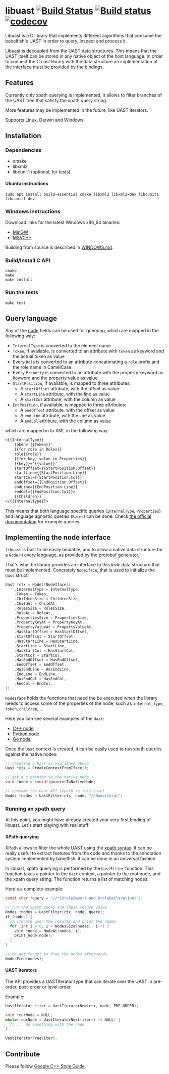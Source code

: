 # libuast [![Build Status](https://travis-ci.org/bblfsh/libuast.svg?branch=master)](https://travis-ci.org/bblfsh/libuast) [![Build status](https://ci.appveyor.com/api/projects/status/hq2o0qcw81q9eys7?svg=true)](https://ci.appveyor.com/project/mcuadros/libuast) [![codecov](https://codecov.io/gh/bblfsh/libuast/branch/master/graph/badge.svg)](https://codecov.io/gh/bblfsh/libuast)

Libuast is a C library that implements different algorithms that consume the babelfish's UAST in order to query, inspect and process it.

Libuast is decoupled from the UAST data structures. This means that the UAST itself can be stored in any native object of the host language. In order to connect the C uast library with the data structure an implementation of the interface must be provided by the bindings.

## Features

Currently only xpath querying is implemented, it allows to filter branches of the UAST tree that satisfy the xpath query string.

More features may be implemented in the future, like UAST iterators.

Supports Linux, Darwin and Windows.

## Installation

### Dependencies

- cmake
- libxml2
- libcunit1 (optional, for tests)

#### Ubuntu instructions

```
sudo apt install build-essential cmake libxml2 libxml2-dev libcunit1 libcunit1-dev
```

### Windows instructions

Download links for the latest Windows x86_64 binaries:

* [MinGW](https://ci.appveyor.com/api/projects/mcuadros/libuast/artifacts/binaries.win64.mingw.zip?job=Environment:%20BUILD=mingw)
* [MSVC++](https://ci.appveyor.com/api/projects/mcuadros/libuast/artifacts/binaries.win64.msvc.zip?job=Environment:%20BUILD=msvc)

Building from source is described in [WINDOWS.md](WINDOWS.md).

### Build/Install C API

```
cmake .
make
make install
```

### Run the tests

```
make test
```

## Query language

Any of the [node](https://godoc.org/github.com/bblfsh/sdk/uast#Node) fields can be used for querying, which are mapped in the following way:

* `InternalType` is converted to the element name
* `Token`, if available, is converted to an attribute with `token` as keyword and the actual token as value
* Every `Role` is converted to an attribute concatenating a `role` prefix and the role name in CamelCase.
* Every `Property` is converted to an attribute with the property keyword as keyword and the property value as value
* `StartPosition`, if available, is mapped to three attributes:
  * A `startOffset` attribute, with the offset as value
  * A `startLine` attribute, with the line as value
  * A `startCol` attribute, with the column as value
* `EndPosition`, if available, is mapped to three attributes:
  * A `endOffset` attribute, with the offset as value
  * A `endLine` attribute, with the line as value
  * A `endCol` attribute, with the column as value

which are mapped in to XML in the following way:

```xml
<{{InternalType}}
    token='{{Token}}'
	{{for role in Roles}}
	role{{role}}
	{{for key, value in Properties}}
	{{key}}='{{value}}'
	startOffset={{StartPosition.Offset}}
	startLine={{StartPosition.Line}}
	startCol={{StartPosition.Col}}
	endOffset={{EndPosition.Offset}}
	endLine={{EndPosition.Line}}
	endCol={{EndPosition.Col}}>
	{{Children}}
</{{InternalType}}>
```

This means that both language specific queries (`InternalType`, `Properties`)
and language agnostic queries (`Roles`) can be done.  Check [the official
documentation](https://doc.bblf.sh/user/uast-querying.html) for example queries.

## Implementing the node interface

`libuast` is built to be easily bindable,
and to allow a native data structure for a [`Node`](https://godoc.org/github.com/bblfsh/sdk/uast#Node) in every language,
as provided by the protobuf generator.

That's why the library provides an interface to this `Node` data structure that must be implemented.
Concretely `NodeIface`, that is used to initialize the `Uast` struct:

```c
Uast *ctx = Node((NodeIface){
    .InternalType = InternalType,
    .Token = Token,
    .ChildrenSize = ChildrenSize,
    .ChildAt = ChildAt,
    .RolesSize = RolesSize,
    .RoleAt = RoleAt,
    .PropertiesSize = PropertiesSize,
    .PropertyKeyAt = PropertyKeyAt,
    .PropertyValueAt = PropertyValueAt,
    .HasStartOffset = HasStartOffset,
    .StartOffset = StartOffset,
    .HasStartLine = HasStartLine,
    .StartLine = StartLine,
    .HasStartCol = HasStartCol,
    .StartCol = StartCol,
    .HasEndOffset = HasEndOffset,
    .EndOffset = EndOffset,
    .HasEndLine = HasEndLine,
    .EndLine = EndLine,
    .HasEndCol = HasEndCol,
    .EndCol = EndCol,
});
```

`NodeIface` holds the functions that need the be executed when the library needs to access some of the properties of the node, such as `internal_type`, `token`, `children`, ...

Here you can see several examples of the `Uast`:
- [C++ node](https://github.com/bblfsh/libuast/blob/master/tests/mock_node.h)
- [Python node](https://github.com/bblfsh/client-python/blob/master/bblfsh/pyuast.c)
- [Go node](https://github.com/bblfsh/client-go/blob/master/tools/bindings.h)

Once the `Uast` context is created, it can be easily used to run xpath queries against the native nodes:

```c
// creating a Uast as explained above
Uast *ctx = CreateContextFromIface();

// get a c pointer to the native node
void *node = (void*)pointerToNativeNode;

// consume the Uast API (xpath in this case)
Nodes *nodes = UastFilter(ctx, node, "//NumLiteral")
```

### Running an xpath query

At this point, you might have already created your very first binding of libuast. Let's start playing with real stuff!

#### XPath querying

XPath allows to filter the whole UAST using the [xpath syntax](https://www.w3.org/TR/xpath/). It can be really useful to extract features from the code and thanks to the annotation system implemented by babelfish, it can be done in an universal fashion.


In libuast, xpath querying is performed by the `UastFilter` function. This function takes a pointer to the `Uast` context, a pointer to the root node, and the xpath query string.
The function returns a list of matching nodes.

Here's a complete example:
```c
const char *query = "//*[@roleImport and @roleDeclaration]";

// run the xpath query and check return value
Nodes *nodes = UastFilter(ctx, node, query);
if (nodes) {
  // iterate over the results and print the nodes
  for (int i = 0; i < NodesSize(nodes); i++) {
    void *node = NodeAt(nodes, i);
    print_node(node);
  }
}

// do not forget to free the nodes afterwards.
NodesFree(nodes);
```

#### UAST Iterators

The API provides a UASTIterator type that can iterate over the UAST in
pre-order, post-order or level-order.

Example:

```c
UastIterator *iter = UastIteratorNew(ctx, node, PRE_ORDER);

void *curNode = NULL;
while((curNode = UastIteratorNext(iter)) != NULL) {
  // ... do something with the node
}

UastIteratorFree(iter);
```

## Contribute

Please follow [Google C++ Style Guide](https://google.github.io/styleguide/cppguide.html).
